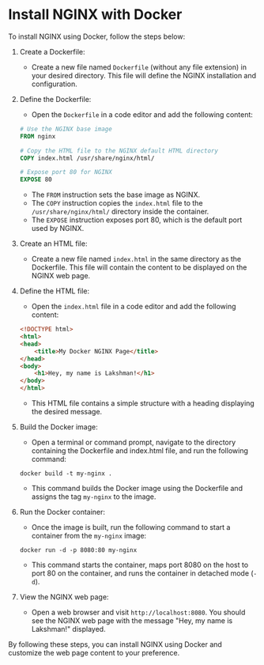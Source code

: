 # Install NGINX with Docker

To install NGINX using Docker, follow the steps below:

1. Create a Dockerfile:
   - Create a new file named `Dockerfile` (without any file extension) in your desired directory. This file will define the NGINX installation and configuration.
  
2. Define the Dockerfile:
   - Open the `Dockerfile` in a code editor and add the following content:
   ```dockerfile
   # Use the NGINX base image
   FROM nginx
   
   # Copy the HTML file to the NGINX default HTML directory
   COPY index.html /usr/share/nginx/html/
   
   # Expose port 80 for NGINX
   EXPOSE 80
   ```
   - The `FROM` instruction sets the base image as NGINX.
   - The `COPY` instruction copies the `index.html` file to the `/usr/share/nginx/html/` directory inside the container.
   - The `EXPOSE` instruction exposes port 80, which is the default port used by NGINX.

3. Create an HTML file:
   - Create a new file named `index.html` in the same directory as the Dockerfile. This file will contain the content to be displayed on the NGINX web page.

4. Define the HTML file:
   - Open the `index.html` file in a code editor and add the following content:
   ```html
   <!DOCTYPE html>
   <html>
   <head>
       <title>My Docker NGINX Page</title>
   </head>
   <body>
       <h1>Hey, my name is Lakshman!</h1>
   </body>
   </html>
   ```
   - This HTML file contains a simple structure with a heading displaying the desired message.

5. Build the Docker image:
   - Open a terminal or command prompt, navigate to the directory containing the Dockerfile and index.html file, and run the following command:
   ```
   docker build -t my-nginx .
   ```
   - This command builds the Docker image using the Dockerfile and assigns the tag `my-nginx` to the image.

6. Run the Docker container:
   - Once the image is built, run the following command to start a container from the `my-nginx` image:
   ```
   docker run -d -p 8080:80 my-nginx
   ```
   - This command starts the container, maps port 8080 on the host to port 80 on the container, and runs the container in detached mode (`-d`).

7. View the NGINX web page:
   - Open a web browser and visit `http://localhost:8080`. You should see the NGINX web page with the message "Hey, my name is Lakshman!" displayed.

By following these steps, you can install NGINX using Docker and customize the web page content to your preference.



